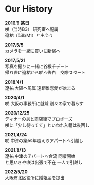# Our History

**2016/9 某日**  
咲（当時B3） 研究室へ配属  
遼祐（当時M1）と出会う

**2017/5/5**  
カメラを一緒に買いに新宿へ

**2017/5/21**  
写真を撮りに一緒に谷根千デート  
帰り際に遼祐から咲へ告白　交際スタート

**2018/4/1**  
遼祐 大阪へ配属 遠距離恋愛が始まる

**2020/4/1**  
咲 大阪の事務所に就職 別々の家で暮らす

**2020/12/25**  
ディナーのあと商店街でプロポーズ  
咲に「少し待ってて」といわれ入籍は後回し

**2021/4/24**  
咲 中津の築50年超えのアパートへ引越し

**2021/8/13**  
遼祐 中津のアパートへ合流 同棲開始  
と思いきや咲は出張で不在 一人で引越し

**2022/5/20**  
大阪市北区役所に婚姻届を提出
